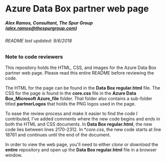 # Azure Data Box partner web page
##### Alex Ramos, Consultant, The Spur Group (<alex.ramos@thespurgroup.com>)
###### README last updated: 9/6/2018



### Note to code reviewers

This repository holds the HTML, CSS, and images for the Azure Data Box partner web page. Please read this entire README before reviewing the code.

The HTML for the page can be found in the **Data Box regular.html** file. The CSS for the page is found in the **core.css** file in the **Azure Data Box_Microsoft Azure_file** folder. That folder also contains a sub-folder titled **partnerLogos** that holds the PNG logos used in the page.

To ease the review process and make it easier to find the code I contributed, I’ve added comments where the new code begins and ends in both the HTML and CSS documents. In **Data Box regular.html**, the new code lies between lines 2170-2312. In **core.css*, the new code starts at line 18761 and continues until the end of the document. 

In order to view the web page, you'll need to either *clone* or *download* the **entire** repository and open up the **Data Box regular.html** file in a browser window. 


